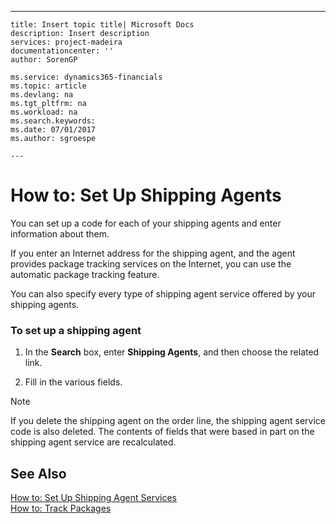 ---
    title: Insert topic title| Microsoft Docs
    description: Insert description
    services: project-madeira
    documentationcenter: ''
    author: SorenGP

    ms.service: dynamics365-financials
    ms.topic: article
    ms.devlang: na
    ms.tgt_pltfrm: na
    ms.workload: na
    ms.search.keywords:
    ms.date: 07/01/2017
    ms.author: sgroespe

    ---
# How to: Set Up Shipping Agents
You can set up a code for each of your shipping agents and enter information about them.  
  
 If you enter an Internet address for the shipping agent, and the agent provides package tracking services on the Internet, you can use the automatic package tracking feature.  
  
 You can also specify every type of shipping agent service offered by your shipping agents.  
  
### To set up a shipping agent  
  
1.  In the **Search** box, enter **Shipping Agents**, and then choose the related link.  
  
2.  Fill in the various fields.  
  
> [!NOTE]  
>  If you delete the shipping agent on the order line, the shipping agent service code is also deleted. The contents of fields that were based in part on the shipping agent service are recalculated.  
  
## See Also  
 [How to: Set Up Shipping Agent Services](../how-to-set-up-shipping-agent-services.md)   
 [How to: Track Packages](../How%20to:%20Track%20Packages.md)